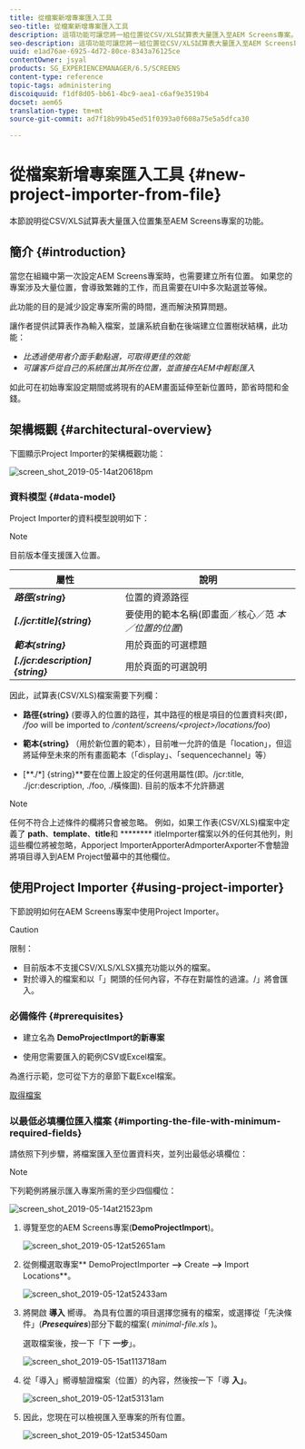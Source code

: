 ```yaml
---
title: 從檔案新增專案匯入工具
seo-title: 從檔案新增專案匯入工具
description: 這項功能可讓您將一組位置從CSV/XLS試算表大量匯入至AEM Screens專案。
seo-description: 這項功能可讓您將一組位置從CSV/XLS試算表大量匯入至AEM Screens專案。
uuid: e1ad76ae-6925-4d72-80ce-8343a76125ce
contentOwner: jsyal
products: SG_EXPERIENCEMANAGER/6.5/SCREENS
content-type: reference
topic-tags: administering
discoiquuid: f1df8d05-bb61-4bc9-aea1-c6af9e3519b4
docset: aem65
translation-type: tm+mt
source-git-commit: ad7f18b99b45ed51f0393a0f608a75e5a5dfca30

---
```



# 從檔案新增專案匯入工具 {#new-project-importer-from-file}

本節說明從CSV/XLS試算表大量匯入位置集至AEM Screens專案的功能。

## 簡介 {#introduction}

當您在組織中第一次設定AEM Screens專案時，也需要建立所有位置。 如果您的專案涉及大量位置，會導致繁雜的工作，而且需要在UI中多次點選並等候。

此功能的目的是減少設定專案所需的時間，進而解決預算問題。

讓作者提供試算表作為輸入檔案，並讓系統自動在後端建立位置樹狀結構，此功能：

* *比透過使用者介面手動點選，可取得更佳的效能*
* *可讓客戶從自己的系統匯出其所在位置，並直接在AEM中輕鬆匯入*

如此可在初始專案設定期間或將現有的AEM畫面延伸至新位置時，節省時間和金錢。

## 架構概觀 {#architectural-overview}

下圖顯示Project Importer的架構概觀功能：

![screen_shot_2019-05-14at20618pm](assets/screen_shot_2019-05-14at20618pm.png)

### 資料模型 {#data-model}

Project Importer的資料模型說明如下：

>[!NOTE]
>
>目前版本僅支援匯入位置。

| **屬性** | **說明** |
|---|---|
| ***路徑{string*}** | 位置的資源路徑 |
| ***[./jcr:title]{string*}** | 要使用的範本名稱(即畫面／核心／范 *本／位置的位置*) |
| ***範本{string}*** | 用於頁面的可選標題 |
| ***[./jcr:description]{string}*** | 用於頁面的可選說明 |

因此，試算表(CSV/XLS)檔案需要下列欄：

* **路徑{string}** (要導入的位置的路徑，其中路徑的根是項目的位置資料夾(即， */foo* will be imported to */content/screens/&lt;project&gt;/locations/foo*)

* **範本{string}** （用於新位置的範本），目前唯一允許的值是「location」，但這將延伸至未來的所有畫面範本（「display」、「sequencechannel」等）
* [**./*] {string}**要在位置上設定的任何選用屬性(即。/jcr:title, ./jcr:description, ./foo, ./橫條圖). 目前的版本不允許篩選

>[!NOTE]
>
>任何不符合上述條件的欄將只會被忽略。 例如，如果工作表(CSV/XLS)檔案中定義了 **path**、**template**、**title**&#x200B;和 ******** itleImporter檔案以外的任何其他列，則這些欄位將被忽略，Apporject ImporterApporterAdmporterAxporter不會驗證將項目導入到AEM Project螢幕中的其他欄位。

## 使用Project Importer {#using-project-importer}

下節說明如何在AEM Screens專案中使用Project Importer。

>[!CAUTION]
>
>限制：
>
>* 目前版本不支援CSV/XLS/XLSX擴充功能以外的檔案。
>* 對於導入的檔案和以「」開頭的任何內容，不存在對屬性的過濾。/」將會匯入。
>



### 必備條件 {#prerequisites}

* 建立名為 **DemoProjectImport的新專案**

* 使用您需要匯入的範例CSV或Excel檔案。

為進行示範，您可從下方的章節下載Excel檔案。

[取得檔案](assets/minimal-file.xls)

### 以最低必填欄位匯入檔案 {#importing-the-file-with-minimum-required-fields}

請依照下列步驟，將檔案匯入至位置資料夾，並列出最低必填欄位：

>[!NOTE]
>
>下列範例將展示匯入專案所需的至少四個欄位：

![screen_shot_2019-05-14at21523pm](assets/screen_shot_2019-05-14at21523pm.png)

1. 導覽至您的AEM Screens專案(**DemoProjectImport**)。

   ![screen_shot_2019-05-12at52651am](assets/screen_shot_2019-05-12at52651am.png)

1. 從側欄選取專案** DemoProjectImporter **—&gt;** Create **—&gt;** Import Locations**。

   ![screen_shot_2019-05-12at52433am](assets/screen_shot_2019-05-12at52433am.png)

1. 將開啟 **導入** 嚮導。 為具有位置的項目選擇您擁有的檔案，或選擇從「先決條件」(***Presequires***)部分下載的檔案( *minimal-file.xls* )。

   選取檔案後，按一下「下 **一步**」。

   ![screen_shot_2019-05-15at113718am](assets/screen_shot_2019-05-15at113718am.png)

1. 從「導入」嚮導驗證檔案（位置）的內容，然後按一下「導 **入」**。

   ![screen_shot_2019-05-12at53131am](assets/screen_shot_2019-05-12at53131am.png)

1. 因此，您現在可以檢視匯入至專案的所有位置。

   ![screen_shot_2019-05-12at53450am](assets/screen_shot_2019-05-12at53450am.png)

